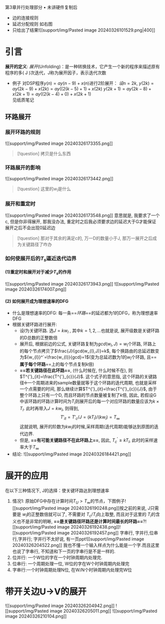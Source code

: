 第3章并行处理部分 
• 未讲硬件复制后 
- 边的连接规则
- 延迟分配规则
如右图
- 只给出了结果![[support/img/Pasted image 20240326101529.png|400]]
# 引言
**展开的定义**: 
*展开*(Unfolding)：是一种转换技术，它产生一个新的程序来描述原有程序的多( J )次迭代，J称为展开因子，表示迭代次数
- 例子
对DSP程序$y(n)=ay(n-9)+ x(n)$进行2阶展开：
$设n=2k,$
$y(2k)=ay(2k-9)+ x(2k)= ay((2(k-5)+1)+ x(2k)$
$y(2k+1)=ay(2k-8)+ x(2k+1)= ay((2(k-4)+0)+ x(2k+1)$     
见纸质笔记
## 环路展开
### 展开环路的规则
![[support/img/Pasted image 20240326173355.png]]
> [!question] 拷贝是什么东西

### 环路展开的影响
![[support/img/Pasted image 20240326173442.png]]
> [!question] 这里的$w_{l}$是什么

### 展开和重定时
 ![[support/img/Pasted image 20240326173548.png]]
 意思就是, 我要求了一个c, 但是你非得展开, 那我没办法, 重定时之后我必须要求边的延迟大于G才能保证展开之后不会出现0延迟边
 > [!question] 那对于其余的满足c的, 万一D的数量小于J, 那万一展开之后成为关键路径了咋办
 
### 如何使展开后的$T_{s}$逼近迭代边界
#### (1)重定时和展开对于减少$T_{s}$的作用
![[support/img/Pasted image 20240326173943.png]]
 ![[support/img/Pasted image 20240326174007.png]]
#### (2) 如何展开成为理想速率的DFG
- 什么是理想速率的DFG: 每一条==*环路*==的延迟都为1的DFG，称为理想速率DFG
- 根据关键环路进行展开: 
	- 设$l$为关键环路. 选$J=kw_{l}$  , 其中$k=1,2,\dots$也就是说, 展开级数是关键环路的D总数的正整数倍
	- 展开后, 根据前边的公式, 关键环路复制为$gcd(w_{l},J)=w_{l}$个环路, 环路上的每个节点拷贝了$\frac{J}{gcd(w_{l},J)}=k$, 每个换路由的总延迟数变为${w_{l}}^`=\frac{w_{l}}{gcd}=1$(变为总延迟数为1的$w_{l}$个环路, 且==**属于每个环路**==上的每个节点复制$k$倍)
	- **==若关键路径在此环路==**, (什么时候在, 什么时候不在), 则$T^{'}_{it}=\frac{T^{'}_{c}}{J}$. 这个式子的意思指, 这个环路的关键路径➗一个周期进来的sample数量就等于这个环路的迭代周期, 也就是采样一个点需要的时间, 那么继续计算$T^{'}_{it}=\frac{T^{'}_{c}}{J}$, 由于整个环路上只有一个D, 而且环路的节点数量被复制了$k$倍,  因此, 若假设G中该环路的环路计算时间为$T_{l}$则展开后的每一个对应环路的数量应该为$k\times T_{l}$. 此时再带入$J=kw_{l}$, 则得到,$$T'_{it}=T'_{c}/J=(kT_{l})/(kw_{l})=T_{\infty}$$
	 这就说明, 展开的阶数为$kw_{l}$的时候,采样周期(迭代周期)能够达到原图的迭代边界.
	- 但是, **==有可能关键路径不在此环路上==**, 因此, $T^{'}_{c}\geq kT_{l}$, 此时的采样速率大于$T_{\infty}$
- 结论: ![[support/img/Pasted image 20240326184421.png]]
# 展开的应用
在以下三种情况下, J的选择：使关键环路达到理想速率
1. 情况1: 原始DFG中存在计算时间$T_{U}>T_{\infty}$的节点，下图例子![[support/img/Pasted image 20240326190248.png]]按之前的来说, J只需要是 $w_l$的正整数倍就可以了, 不需要对 $T_c/T_l$向上取整, 而且对于这里的 $T_{l}$的含义也不是非常的明晰, **==是关键路径环路还是计算时间最长的环路==**?![[support/img/Pasted image 20240326192438.png]]![[support/img/Pasted image 20240326192457.png]]
字串行, 字并行,位串行,字并行;
字并行不太好说, 有一页ppt![[support/img/Pasted image 20240326204522.png]]
我也不懂一个输入样点为什么能是一个字.而且这里也说了字串行, 不知道和下一页的字串行是不是一样的. 
1. 位并行: 一个W位的字在一个时钟周期内处理完.
2. 位串行: 一个周期处理一位, W位的字在W个时钟周期内处理完
3. 字串行:一个时钟周期处理N位, 在W/N个时钟周期内处理完W位
# 带开关边U$\to$V的展开
![[support/img/Pasted image 20240326204942.png]]
![[support/img/Pasted image 20240326205011.png]]
![[support/img/Pasted image 20240326210104.png]]